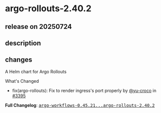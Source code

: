 # argo-rollouts-2.40.2

## release on 20250724

## description

## changes

A Helm chart for Argo Rollouts

What's Changed

* fix(argo-rollouts): Fix to render ingress's port properly by <a class="user-mention notranslate" data-hovercard-type="user" data-hovercard-url="/users/yu-croco/hovercard" data-octo-click="hovercard-link-click" data-octo-dimensions="link_type:self" href="https://github.com/yu-croco">@yu-croco</a> in <a class="issue-link js-issue-link" data-error-text="Failed to load title" data-id="3254959549" data-permission-text="Title is private" data-url="https://github.com/argoproj/argo-helm/issues/3395" data-hovercard-type="pull_request" data-hovercard-url="/argoproj/argo-helm/pull/3395/hovercard" href="https://github.com/argoproj/argo-helm/pull/3395">#3395</a>

<strong>Full Changelog</strong>: <a class="commit-link" href="https://github.com/argoproj/argo-helm/compare/argo-workflows-0.45.21...argo-rollouts-2.40.2"><tt>argo-workflows-0.45.21...argo-rollouts-2.40.2</tt></a>

